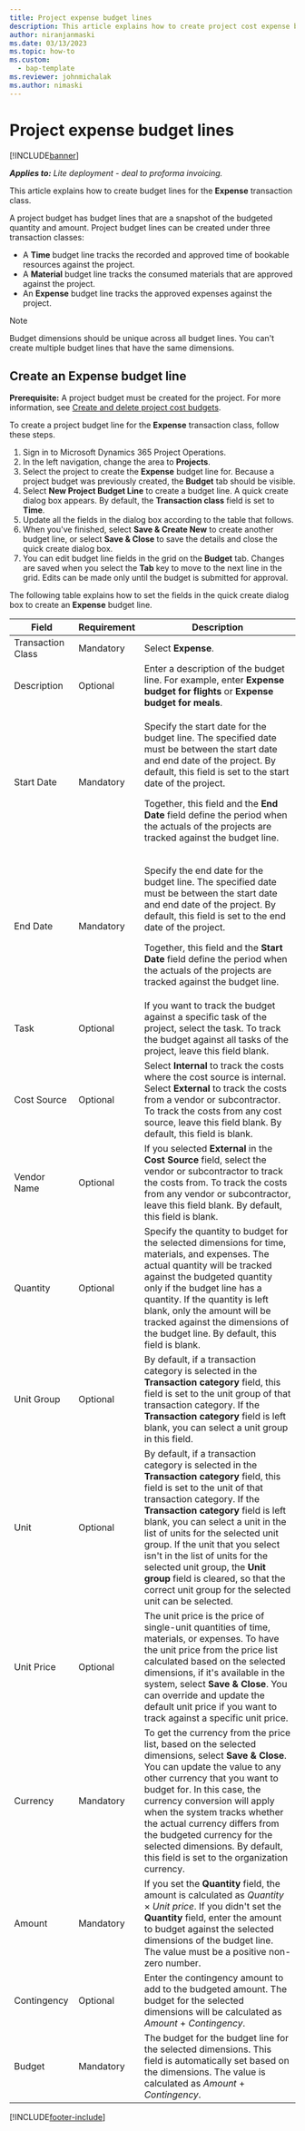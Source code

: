 ```yaml
---
title: Project expense budget lines
description: This article explains how to create project cost expense budget lines.
author: niranjanmaski
ms.date: 03/13/2023
ms.topic: how-to
ms.custom: 
  - bap-template
ms.reviewer: johnmichalak
ms.author: nimaski
---
```


# Project expense budget lines

[!INCLUDE[banner](../../includes/banner.md)]

**_Applies to:_** _Lite deployment - deal to proforma invoicing._

This article explains how to create budget lines for the **Expense** transaction class.

A project budget has budget lines that are a snapshot of the budgeted quantity and amount. Project budget lines can be created under three transaction classes:

- A **Time** budget line tracks the recorded and approved time of bookable resources against the project.
- A **Material** budget line tracks the consumed materials that are approved against the project.
- An **Expense** budget line tracks the approved expenses against the project.

> [!NOTE]
> Budget dimensions should be unique across all budget lines. You can't create multiple budget lines that have the same dimensions.

## Create an Expense budget line

**Prerequisite:** A project budget must be created for the project. For more information, see [Create and delete project cost budgets](create-delete-project-budget.md).

To create a project budget line for the **Expense** transaction class, follow these steps.

1. Sign in to Microsoft Dynamics 365 Project Operations.
1. In the left navigation, change the area to **Projects**.
1. Select the project to create the **Expense** budget line for. Because a project budget was previously created, the **Budget** tab should be visible.
1. Select **New Project Budget Line** to create a budget line. A quick create dialog box appears. By default, the **Transaction class** field is set to **Time**.
1. Update all the fields in the dialog box according to the table that follows.
1. When you've finished, select **Save & Create New** to create another budget line, or select **Save & Close** to save the details and close the quick create dialog box.
1. You can edit budget line fields in the grid on the **Budget** tab. Changes are saved when you select the **Tab** key to move to the next line in the grid. Edits can be made only until the budget is submitted for approval.

The following table explains how to set the fields in the quick create dialog box to create an **Expense** budget line.

| Field | Requirement | Description |
|---|---|---|
| Transaction Class | Mandatory | Select **Expense**. |
| Description | Optional | Enter a description of the budget line. For example, enter **Expense budget for flights** or **Expense budget for meals**. |
| Start Date | Mandatory | <p>Specify the start date for the budget line. The specified date must be between the start date and end date of the project. By default, this field is set to the start date of the project.</p><p>Together, this field and the **End Date** field define the period when the actuals of the projects are tracked against the budget line.</p> |
| End Date | Mandatory | <p>Specify the end date for the budget line. The specified date must be between the start date and end date of the project. By default, this field is set to the end date of the project.</p><p>Together, this field and the **Start Date** field define the period when the actuals of the projects are tracked against the budget line.</p> |
| Task | Optional | If you want to track the budget against a specific task of the project, select the task. To track the budget against all tasks of the project, leave this field blank. |
| Cost Source | Optional | Select **Internal** to track the costs where the cost source is internal. Select **External** to track the costs from a vendor or subcontractor. To track the costs from any cost source, leave this field blank. By default, this field is blank. |
| Vendor Name | Optional | If you selected **External** in the **Cost Source** field, select the vendor or subcontractor to track the costs from. To track the costs from any vendor or subcontractor, leave this field blank. By default, this field is blank. |
| Quantity | Optional | Specify the quantity to budget for the selected dimensions for time, materials, and expenses. The actual quantity will be tracked against the budgeted quantity only if the budget line has a quantity. If the quantity is left blank, only the amount will be tracked against the dimensions of the budget line. By default, this field is blank. |
| Unit Group | Optional | By default, if a transaction category is selected in the **Transaction category** field, this field is set to the unit group of that transaction category. If the **Transaction category** field is left blank, you can select a unit group in this field. |
| Unit | Optional | By default, if a transaction category is selected in the **Transaction category** field, this field is set to the unit of that transaction category. If the **Transaction category** field is left blank, you can select a unit in the list of units for the selected unit group. If the unit that you select isn't in the list of units for the selected unit group, the **Unit group** field is cleared, so that the correct unit group for the selected unit can be selected. |
| Unit Price | Optional | The unit price is the price of single-unit quantities of time, materials, or expenses. To have the unit price from the price list calculated based on the selected dimensions, if it's available in the system, select **Save & Close**. You can override and update the default unit price if you want to track against a specific unit price. |
| Currency | Mandatory | To get the currency from the price list, based on the selected dimensions, select **Save & Close**. You can update the value to any other currency that you want to budget for. In this case, the currency conversion will apply when the system tracks whether the actual currency differs from the budgeted currency for the selected dimensions. By default, this field is set to the organization currency. |
| Amount | Mandatory | If you set the **Quantity** field, the amount is calculated as *Quantity* &times; *Unit price*. If you didn't set the **Quantity** field, enter the amount to budget against the selected dimensions of the budget line. The value must be a positive non-zero number. |
| Contingency | Optional | Enter the contingency amount to add to the budgeted amount. The budget for the selected dimensions will be calculated as *Amount* + *Contingency*. |
| Budget | Mandatory | The budget for the budget line for the selected dimensions. This field is automatically set based on the dimensions. The value is calculated as *Amount* + *Contingency*. |

[!INCLUDE[footer-include](../../includes/footer-banner.md)]
